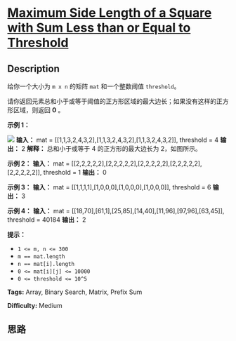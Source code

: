 # [Maximum Side Length of a Square with Sum Less than or Equal to Threshold][title]

## Description

给你一个大小为 `m x n` 的矩阵 `mat` 和一个整数阈值 `threshold`。

请你返回元素总和小于或等于阈值的正方形区域的最大边长；如果没有这样的正方形区域，则返回 **0** 。  

**示例 1：**

![](https://assets.leetcode-cn.com/aliyun-lc-upload/uploads/2019/12/15/e1.png)
            **输入：** mat = [[1,1,3,2,4,3,2],[1,1,3,2,4,3,2],[1,1,3,2,4,3,2]], threshold = 4    **输出：** 2    **解释：** 总和小于或等于 4 的正方形的最大边长为 2，如图所示。    

**示例 2：**
            **输入：** mat = [[2,2,2,2,2],[2,2,2,2,2],[2,2,2,2,2],[2,2,2,2,2],[2,2,2,2,2]], threshold = 1    **输出：** 0    

**示例 3：**
            **输入：** mat = [[1,1,1,1],[1,0,0,0],[1,0,0,0],[1,0,0,0]], threshold = 6    **输出：** 3    

**示例 4：**
            **输入：** mat = [[18,70],[61,1],[25,85],[14,40],[11,96],[97,96],[63,45]], threshold = 40184    **输出：** 2    

**提示：**

  * `1 <= m, n <= 300`
  * `m == mat.length`
  * `n == mat[i].length`
  * `0 <= mat[i][j] <= 10000`
  * `0 <= threshold <= 10^5`


**Tags:** Array, Binary Search, Matrix, Prefix Sum

**Difficulty:** Medium

## 思路

[title]: https://leetcode-cn.com/problems/maximum-side-length-of-a-square-with-sum-less-than-or-equal-to-threshold
